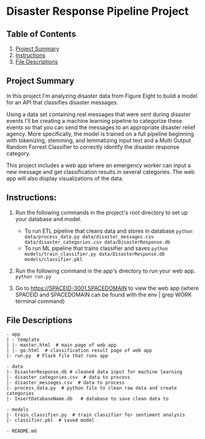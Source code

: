 # Disaster Response Pipeline Project

## Table of Contents
1. [Project Summary](#summary)
2. [Instructions](#instructions)
3. [File Descriptions](#files)

## Project Summary<a name="motivation"></a>

In this project I'm analyzing disaster data from Figure Eight to build a model for an API that classifies disaster messages.

Using a data set containing real messages that were sent during disaster events I'll be creating a machine learning pipeline to categorize these events so that you can send the messages to an appropriate disaster relief agency.  More specifically, the model is trained on a full pipeline beginning with tokenizing, stemming, and lemmatizing input text and a Multi Output Random Forrest Classifier to correctly identify the disaster response category.  

This project includes a web app where an emergency worker can input a new message and get classification results in several categories. The web app will also display visualizations of the data. 

## Instructions:
1. Run the following commands in the project's root directory to set up your database and model.

    - To run ETL pipeline that cleans data and stores in database
        `python data/process_data.py data/disaster_messages.csv data/disaster_categories.csv data/DisasterResponse.db`
    - To run ML pipeline that trains classifier and saves
        `python models/train_classifier.py data/DisasterResponse.db models/classifier.pkl`

2. Run the following command in the app's directory to run your web app.
    `python run.py`

3. Go to https://SPACEID-3001.SPACEDOMAIN to view the web app (where SPACEID and SPACEDOMAIN can be found with the env | grep WORK terminal command)

## File Descriptions <a name="files"></a>

```
- app
| - template
| |- master.html  # main page of web app
| |- go.html  # classification result page of web app
|- run.py  # Flask file that runs app

- data
|- DisasterResponse.db # cleaned data input for machine learning
|- disaster_categories.csv  # data to process 
|- disaster_messages.csv  # data to process
|- process_data.py	# python file to clean raw data and create categories
|- InsertDatabaseName.db   # database to save clean data to

- models
|- train_classifier.py  # train classifier for sentiment analysis
|- classifier.pkl  # saved model 

- README.md
```
